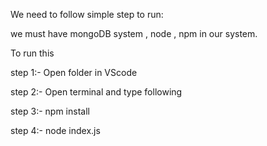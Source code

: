 We need to follow simple step to run:

we must have mongoDB system , node , npm in our system.

To run this

step 1:- Open folder in VScode 

step 2:- Open terminal and type following

step 3:- npm install

step 4:- node index.js
